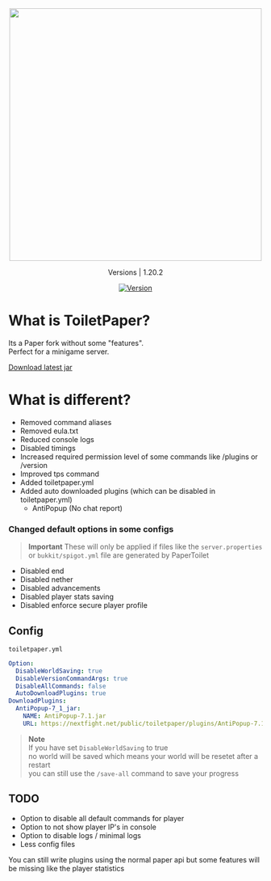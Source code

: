 <div align="center">
    <img src="https://github.com/NextFightNetwork/ToiletPaper/assets/114857048/a4cffc2c-df91-4e40-aeca-5f0dae4be0a0" width="500px"><br>
    <p>Versions | 1.20.2</p>
    <a href="https://github.com/NextFightNetwork/ToiletPaper/releases"><img src="https://img.shields.io/github/v/tag/NextFightNetwork/ToiletPaper.svg" alt="Version"></a>
</div>

# What is ToiletPaper?
Its a Paper fork without some "features".  
Perfect for a minigame server.

[Download latest jar](https://github.com/NextFightNetwork/ToiletPaper/releases/download/1.3.0/ToiletPaper-1.20.2-v1.3.0.jar)

# What is different?
- Removed command aliases
- Removed eula.txt
- Reduced console logs
- Disabled timings
- Increased required permission level of some commands like /plugins or /version
- Improved tps command
- Added toiletpaper.yml
- Added auto downloaded plugins (which can be disabled in toiletpaper.yml)
  - AntiPopup (No chat report)

### Changed default options in some configs
> **Important**
> These will only be applied if files like the `server.properties` or `bukkit/spigot.yml` file are generated by PaperToilet
  - Disabled end
  - Disabled nether
  - Disabled advancements
  - Disabled player stats saving
  - Disabled enforce secure player profile

## Config
`toiletpaper.yml`
```yml
Option:
  DisableWorldSaving: true
  DisableVersionCommandArgs: true
  DisableAllCommands: false
  AutoDownloadPlugins: true
DownloadPlugins:
  AntiPopup-7_1_jar:
    NAME: AntiPopup-7.1.jar
    URL: https://nextfight.net/public/toiletpaper/plugins/AntiPopup-7.1.jar
```

> **Note**  
> If you have set `DisableWorldSaving` to true  
> no world will be saved which means your world will be resetet after a restart  
> you can still use the `/save-all` command to save your progress  

## TODO
- Option to disable all default commands for player
- Option to not show player IP's in console
- Option to disable logs / minimal logs
- Less config files

You can still write plugins using the normal paper api but some features will be missing like the player statistics
